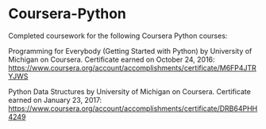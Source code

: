 # Coursera-Python
Completed coursework for the following Coursera Python courses:

Programming for Everybody (Getting Started with Python) by University of Michigan on Coursera. Certificate earned on October 24, 2016: https://www.coursera.org/account/accomplishments/certificate/M6FP4JTRYJWS

Python Data Structures by University of Michigan on Coursera. Certificate earned on January 23, 2017: https://www.coursera.org/account/accomplishments/certificate/DRB64PHH4249


